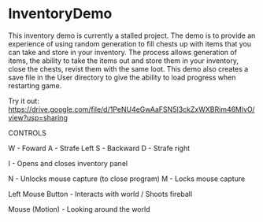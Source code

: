 # InventoryDemo

This inventory demo is currently a stalled project. The demo is to provide an experience of using random generation to fill chests up with items that you can take and store in your inventory. The process allows generation of items, the ability to take the items out and store them in your inventory, close the chests, revist them with the same loot. This demo also creates a save file in the User directory to give the ability to load progress when restarting game. 

Try it out: https://drive.google.com/file/d/1PeNU4eGwAaFSN5I3ckZxWXBRim46MlvO/view?usp=sharing

CONTROLS

W - Foward
A - Strafe Left
S - Backward
D - Strafe right

I - Opens and closes inventory panel

N - Unlocks mouse capture (to close program)
M - Locks mouse capture

Left Mouse Button - Interacts with world / Shoots fireball

Mouse (Motion) - Looking around the world
